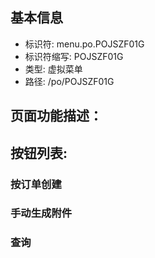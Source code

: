 
## 基本信息

- 标识符: menu.po.POJSZF01G
- 标识符缩写: POJSZF01G
- 类型: 虚拟菜单
- 路径: /po/POJSZF01G

## 页面功能描述：





## 按钮列表:


### 按订单创建



### 手动生成附件



### 查询


